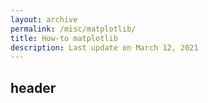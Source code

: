 ```yaml
---
layout: archive
permalink: /misc/matplotlib/
title: How-to matplotlib
description: Last update on March 12, 2021
---
```



## header


